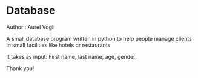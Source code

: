 # Database

Author : Aurel Vogli

A small database program written in python to help people manage clients in small facilities like hotels or restaurants.

It takes as input: First name, last name, age, gender.

Thank you!
